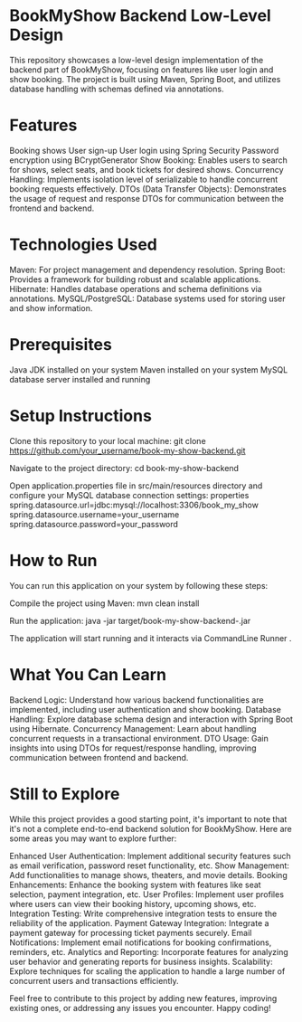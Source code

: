 # BookMyShow Backend Low-Level Design

This repository showcases a low-level design implementation of the backend part of BookMyShow, focusing on features like user login and show booking. The project is built using Maven, Spring Boot, and utilizes database handling with schemas defined via annotations.

# Features
Booking shows
User sign-up
User login using Spring Security
Password encryption using BCryptGenerator
Show Booking: Enables users to search for shows, select seats, and book tickets for desired shows.
Concurrency Handling: Implements isolation level of serializable to handle concurrent booking requests effectively.
DTOs (Data Transfer Objects): Demonstrates the usage of request and response DTOs for communication between the frontend and backend.

# Technologies Used

Maven: For project management and dependency resolution.
Spring Boot: Provides a framework for building robust and scalable applications.
Hibernate: Handles database operations and schema definitions via annotations.
MySQL/PostgreSQL: Database systems used for storing user and show information.

# Prerequisites
Java JDK installed on your system
Maven installed on your system
MySQL database server installed and running

# Setup Instructions

Clone this repository to your local machine:
git clone https://github.com/your_username/book-my-show-backend.git

Navigate to the project directory:
cd book-my-show-backend

Open application.properties file in src/main/resources directory and configure your MySQL database connection settings:
properties
spring.datasource.url=jdbc:mysql://localhost:3306/book_my_show
spring.datasource.username=your_username
spring.datasource.password=your_password

# How to Run
You can run this application on your system by following these steps:

Compile the project using Maven:
mvn clean install

Run the application:
java -jar target/book-my-show-backend-<version>.jar

The application will start running and it interacts via CommandLine Runner .

# What You Can Learn

Backend Logic: Understand how various backend functionalities are implemented, including user authentication and show booking.
Database Handling: Explore database schema design and interaction with Spring Boot using Hibernate.
Concurrency Management: Learn about handling concurrent requests in a transactional environment.
DTO Usage: Gain insights into using DTOs for request/response handling, improving communication between frontend and backend.

# Still to Explore
While this project provides a good starting point, it's important to note that it's not a complete end-to-end backend solution for BookMyShow. Here are some areas you may want to explore further:

Enhanced User Authentication: Implement additional security features such as email verification, password reset functionality, etc.
Show Management: Add functionalities to manage shows, theaters, and movie details.
Booking Enhancements: Enhance the booking system with features like seat selection, payment integration, etc.
User Profiles: Implement user profiles where users can view their booking history, upcoming shows, etc.
Integration Testing: Write comprehensive integration tests to ensure the reliability of the application.
Payment Gateway Integration: Integrate a payment gateway for processing ticket payments securely.
Email Notifications: Implement email notifications for booking confirmations, reminders, etc.
Analytics and Reporting: Incorporate features for analyzing user behavior and generating reports for business insights.
Scalability: Explore techniques for scaling the application to handle a large number of concurrent users and transactions efficiently.

Feel free to contribute to this project by adding new features, improving existing ones, or addressing any issues you encounter. Happy coding!
